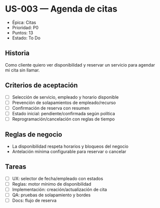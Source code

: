 # US-003 — Agenda de citas
- Épica: Citas
- Prioridad: P0
- Puntos: 13
- Estado: To Do

## Historia
Como cliente quiero ver disponibilidad y reservar un servicio para agendar mi cita sin llamar.

## Criterios de aceptación
- [ ] Selección de servicio, empleado y horario disponible
- [ ] Prevención de solapamientos de empleado/recurso
- [ ] Confirmación de reserva con resumen
- [ ] Estado inicial: pendiente/confirmada según política
- [ ] Reprogramación/cancelación con reglas de tiempo

## Reglas de negocio
- La disponibilidad respeta horarios y bloqueos del negocio
- Antelación mínima configurable para reservar o cancelar

## Tareas
- [ ] UX: selector de fecha/empleado con estados
- [ ] Reglas: motor mínimo de disponibilidad
- [ ] Implementación: creación/actualización de cita
- [ ] QA: pruebas de solapamiento y bordes
- [ ] Docs: flujo de reserva
